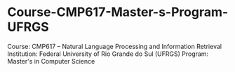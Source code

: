 # Course-CMP617-Master-s-Program-UFRGS
Course: CMP617 – Natural Language Processing and Information Retrieval Institution: Federal University of Rio Grande do Sul (UFRGS) Program: Master's in Computer Science
